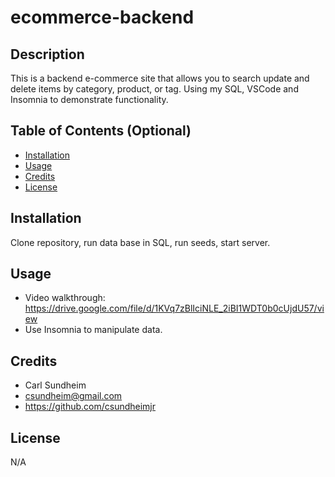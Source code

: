 # ecommerce-backend

## Description

This is a backend e-commerce site that allows you to search update and delete items by category, product, or tag.
Using my SQL, VSCode and Insomnia to demonstrate functionality.

## Table of Contents (Optional)

- [Installation](#installation)
- [Usage](#usage)
- [Credits](#credits)
- [License](#license)

## Installation

Clone repository, run data base in SQL, run seeds, start server.

## Usage

- Video walkthrough: https://drive.google.com/file/d/1KVq7zBlIciNLE_2iBI1WDT0b0cUjdU57/view
- Use Insomnia to manipulate data.

## Credits

- Carl Sundheim
- csundheim@gmail.com
- https://github.com/csundheimjr

## License

N/A
